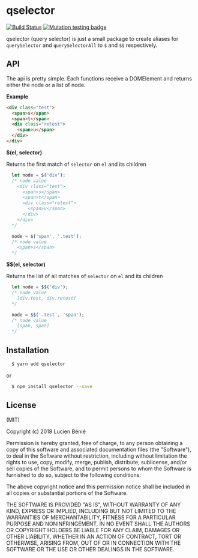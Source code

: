 # qselector

[![Build Status](https://travis-ci.org/lbenie/qselector.svg?branch=master)](https://travis-ci.org/lbenie/qselector)
[![Mutation testing badge](https://badge.stryker-mutator.io/github.com/lbenie/qselector/master)](https://stryker-mutator.github.io)

qselector (query selector) is just a small package to create aliases for `querySelector` and `querySelectorAll` to `$` and `$$` respectively.

## API
The api is pretty simple. Each functions receive a DOMElement and returns either the node or a list of node.

**Example**
```html
<div class="test">
  <span>s</span>
  <span>t</span>
  <div class="retest">
    <span>u</span>
  </div>
</div>
```

**$(el, selector)**

Returns the first match of `selector` on `el` and its children 
```js
  let node = $('div');
  /* node value
    <div class="test">
      <span>s</span>
      <span>t</span>
      <div class="retest">
        <span>u</span>
      </div>
    </div>
  */

  node = $('span', '.test');
  /* node value
    <span>s</span>
  */
```

**$$(el, selector)**

Returns the list of all matches of `selector` on `el` and its children
```js
  let node = $$('div');
  /* node value
    [div.test, div.retest]
  */

  node = $$('.test', 'span');
  /* node value
    [span, span]
  */
```

## Installation
```bash
  $ yarn add qselector
```

or

```bash
  $ npm install qselector --save
```

## License
(MIT)

Copyright (c) 2018 Lucien Bénié

Permission is hereby granted, free of charge, to any person obtaining a copy
of this software and associated documentation files (the "Software"), to deal
in the Software without restriction, including without limitation the rights
to use, copy, modify, merge, publish, distribute, sublicense, and/or sell
copies of the Software, and to permit persons to whom the Software is
furnished to do so, subject to the following conditions:

The above copyright notice and this permission notice shall be included in all
copies or substantial portions of the Software.

THE SOFTWARE IS PROVIDED "AS IS", WITHOUT WARRANTY OF ANY KIND, EXPRESS OR
IMPLIED, INCLUDING BUT NOT LIMITED TO THE WARRANTIES OF MERCHANTABILITY,
FITNESS FOR A PARTICULAR PURPOSE AND NONINFRINGEMENT. IN NO EVENT SHALL THE
AUTHORS OR COPYRIGHT HOLDERS BE LIABLE FOR ANY CLAIM, DAMAGES OR OTHER
LIABILITY, WHETHER IN AN ACTION OF CONTRACT, TORT OR OTHERWISE, ARISING FROM,
OUT OF OR IN CONNECTION WITH THE SOFTWARE OR THE USE OR OTHER DEALINGS IN THE
SOFTWARE.
